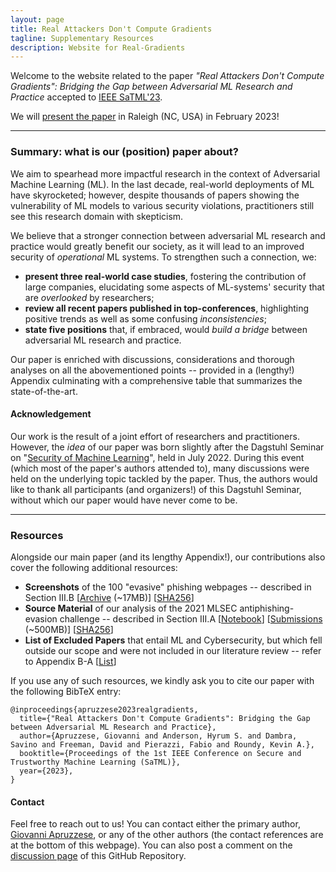 ```yaml
---
layout: page
title: Real Attackers Don't Compute Gradients
tagline: Supplementary Resources
description: Website for Real-Gradients
---
```



Welcome to the website related to the paper _"Real Attackers Don't Compute Gradients": Bridging the Gap between Adversarial ML Research and Practice_ accepted to [IEEE SaTML'23](https://satml.org/).

We will [present the paper](https://satml.org/) in Raleigh (NC, USA) in February 2023!


---

### Summary: what is our (position) paper about?

We aim to spearhead more impactful research in the context of Adversarial Machine Learning (ML). In the last decade, real-world deployments of ML have skyrocketed; however, despite thousands of papers showing the vulnerability of ML models to various security violations, practitioners still see this research domain with skepticism. 

We believe that a stronger connection between adversarial ML research and practice would greatly benefit our society, as it will lead to an improved security of _operational_ ML systems. To strengthen such a connection, we:
* **present three real-world case studies**, fostering the contribution of large companies, elucidating some aspects of ML-systems' security that are _overlooked_ by researchers;
* **review all recent papers published in top-conferences**, highlighting positive trends as well as some confusing _inconsistencies_;
* **state five positions** that, if embraced, would _build a bridge_ between adversarial ML research and practice. 

Our paper is enriched with discussions, considerations and thorough analyses on all the abovementioned points -- provided in a (lengthy!) Appendix culminating with a comprehensive table that summarizes the state-of-the-art. 

#### Acknowledgement

Our work is the result of a joint effort of researchers and practitioners. However, the _idea_ of our paper was born slightly after the Dagstuhl Seminar on "[Security of Machine Learning](https://www.dagstuhl.de/en/program/calendar/semhp/?semnr=22281)", held in July 2022. During this event (which most of the paper's authors attended to), many discussions were held on the underlying topic tackled by the paper. Thus, the authors would like to thank all participants (and organizers!) of this Dagstuhl Seminar, without which our paper would have never come to be.

---

### Resources

Alongside our main paper (and its lengthy Appendix!), our contributions also cover the following additional resources:

* **Screenshots** of the 100 "evasive" phishing webpages -- described in Section III.B [[Archive](https://real-gradients.github.io/resources/data/caseStudy2_screenshots.zip) (~17MB)] [[SHA256](https://real-gradients.github.io/resources/data/caseStudy2_screenshots-SHA256)]
* **Source Material** of our analysis of the 2021 MLSEC antiphishing-evasion challenge -- described in Section III.A [[Notebook](https://github.com/real-gradients/real-gradients.github.io/blob/main/resources/code/generate_plots.ipynb)] [[Submissions](https://1drv.ms/u/s!AiRbxLvsK4bMojLBxyzDoY3zY0CJ?e=nAQYF1)  (~500MB)] [[SHA256](https://real-gradients.github.io/resources/data/caseStudy3_submissions-SHA256)]
* **List of Excluded Papers** that entail ML and Cybersecurity, but which fell outside our scope and were not included in our literature review -- refer to Appendix B-A [[List](https://real-gradients.github.io/resources/leftout_papers)]

If you use any of such resources, we kindly ask you to cite our paper with the following BibTeX entry:
```
@inproceedings{apruzzese2023realgradients,
  title={"Real Attackers Don't Compute Gradients": Bridging the Gap between Adversarial ML Research and Practice},
  author={Apruzzese, Giovanni and Anderson, Hyrum S. and Dambra, Savino and Freeman, David and Pierazzi, Fabio and Roundy, Kevin A.},
  booktitle={Proceedings of the 1st IEEE Conference on Secure and Trustworthy Machine Learning (SaTML)},
  year={2023},
} 
```

#### Contact
Feel free to reach out to us! You can contact either the primary author, [Giovanni Apruzzese](mailto:giovanni.apruzzese@uni.li), or any of the other authors (the contact references are at the bottom of this webpage). You can also post a comment on the [discussion page](https://github.com/real-gradients/real-gradients.github.io/discussions/) of this GitHub Repository.